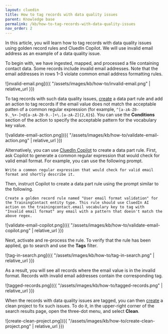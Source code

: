 ```yaml
---
layout: cluedin
title: How to tag records with data quality issues
parent: Knowledge base
permalink: /kb/how-to-tag-records-with-data-quality-issues
nav_order: 2
---
```


In this article, you will learn how to tag records with data quality issues using golden record rules and CluedIn Copilot. We will use invalid email address as an example of a data quality issue.

To begin with, we have ingested, mapped, and processed a file containing contact data. Some records include invalid email addresses. Note that the email addresses in rows 1–3 violate common email address formatting rules.

![invalid-email.png]({{ "/assets/images/kb/how-to/invalid-email.png" | relative_url }})

To tag records with such data quality issues, [create](/management/rules/create-rule) a data part rule and add an action to tag records if the email value does not match the acceptable patten of a common regular expression (for example, `^[a-zA-Z0-9._%+-]+@[a-zA-Z0-9.-]+\.[a-zA-Z]{2,6}$`). You can use the **Conditions** section of the action to specify the acceptable pattern for the vocabulary key value.

![validate-email-action.png]({{ "/assets/images/kb/how-to/validate-email-action.png" | relative_url }})

Alternatively, you can use [CluedIn Copilot](/microsoft-integration/copilot-integration) to create a data part rule. First, ask Copilot to generate a common regular expression that would check for valid email format. For example, you can use the following prompt.

```
Write a common regular expression that would check for valid email format and shortly describe it.
```

Then, instruct Copilot to create a data part rule using the prompt similar to the following.

```
Create a golden record rule named "User email format validation" for the TrainingContact entity type. This rule should use CluedIn AI action on the trainingcontact.email vocabulary key to tag with "Invalid email format" any email with a pattern that doesn't match the above regex.
```

![validate-email-copilot.png]({{ "/assets/images/kb/how-to/validate-email-copilot.png" | relative_url }})

Next, activate and re-process the rule. To verify that the rule has been applied, go to search and use the **Tags** filter.

![tag-in-search.png]({{ "/assets/images/kb/how-to/tag-in-search.png" | relative_url }})

As a result, you will see all records where the email value is in the invalid format. Records with invalid email addresses contain the corresponding tag.

![tagged-records.png]({{ "/assets/images/kb/how-to/tagged-records.png" | relative_url }})

When the records with data quality issues are tagged, you can then [create](/preparation/clean/create-clean-project) a clean project to fix such issues. To do it, in the upper-right corner of the search results page, open the three-dot menu, and select **Clean**.

![create-clean-project.png]({{ "/assets/images/kb/how-to/create-clean-project.png" | relative_url }})